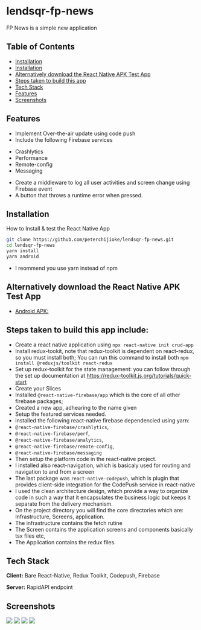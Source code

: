 # lendsqr-fp-news
 FP News is a simple new application


## Table of Contents

* [Installation](#Features)
* [Installation](#Installation)
* [Alternatively download the React Native APK Test App](#Alternatively%download%the%React%Native%APK%Test%App)
* [Steps taken to build this app](#Steps%taken%to%build%this%app%include)
* [Tech Stack](#Tech%Stack)
* [Features](#Features)
* [Screenshots](#Screenshots)



## Features
- Implement Over-the-air update using code push
- Include the following Firebase services
* Crashlytics
* Performance
* Remote-config
* Messaging
- Create a middleware to log all user activities and screen change using Firebase event
- A button that throws a runtime error when pressed.




## Installation

How to Install & test the React Native App

```bash
git clone https://github.com/peterchijioke/lendsqr-fp-news.git
cd lendsqr-fp-news
yarn install
yarn android
```
    
   - I reommend you use yarn instead of npm
    
## Alternatively download the React Native APK Test App

- [Android APK: ](https://appdistribution.firebase.google.com/testerapps/null/releases/1qlef3miuvn60)

## Steps taken to build this app include:
- Create a react native application using ```npx react-native init crud-app```
- Install redux-tookit, note that redux-toolkit is dependent on react-redux, so you must install both; You can run this command to install both ```npm install @reduxjs/toolkit react-redux```
- Set up redux-toolkit for the state management: you can follow through the set up documentation at https://redux-toolkit.js.org/tutorials/quick-start
- Create your Slices
- Installed ```@react-native-firebase/app``` which is the core of all other firebase packages;
- Created a new app, adhearing to the name given
- Setup the featured services needed.
- installed the following react-native firebase dependencied using yarn: 
- ```@react-native-firebase/crashlytics```,
- ```@react-native-firebase/perf```, 
- ```@react-native-firebase/analytics```, 
- ```@react-native-firebase/remote-config```, 
- ```@react-native-firebase/messaging```
-  Then setup the platform code in the react-native project. 
-  I installed also react-navigation, which is basicaly used for routing and navigation to and from a screen
-  The last package was ```react-native-codepush```, which is plugin that provides client-side integration for the CodePush service in react-native
-  I used the clean architecture design, which provide a way to organize code in such a way that it encapsulates the business logic but keeps it separate from the delivery mechanism.
-  On the project directory you will find the core directories which are: Infrastructure, Screens, application.
-  The infrastructure contains the fetch rutine
-  The Screen contains the application screens and components basically tsx files etc,
-  The Application contains the redux files.

## Tech Stack

**Client:** Bare React-Native, Redux Toolkit, Codepush, Firebase

**Server:** RapidAPI endpoint



## Screenshots

![](/image1.jpg)
![](/image2.jpg)
![](/image3.jpg)
![](/image4.jpg)

